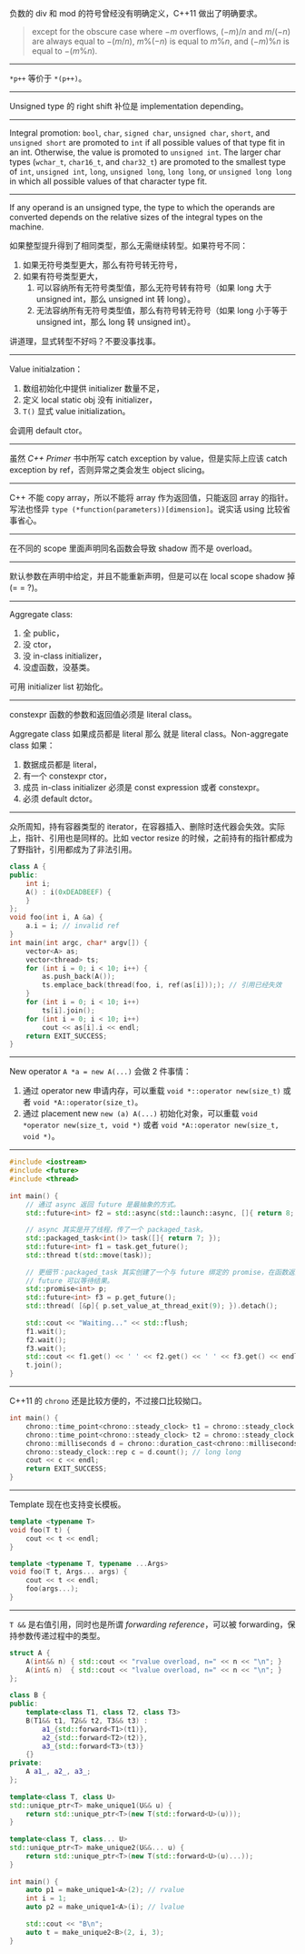 负数的 div 和 mod 的符号曾经没有明确定义，C++11 做出了明确要求。

> except for the obscure case where $-m$ overflows, $(-m)/n$ and $m/(-n)$ are always equal to $-(m/n)$, $m\%(-n)$ is equal to
> $m\%n$, and $(-m)\%n$ is equal to $-(m\%n)$.

---

`*p++` 等价于 `*(p++)`。

---

Unsigned type 的 right shift 补位是 implementation depending。

---

Integral promotion: `bool`, `char`, `signed char`, `unsigned char`, `short`, and `unsigned short` are promoted to `int` if all possible values of that type fit in an int. Otherwise, the value is promoted to `unsigned int`. The larger char types (`wchar_t`, `char16_t`, and `char32_t`) are promoted to the smallest type of `int`, `unsigned int`, `long`, `unsigned long`, `long long`, or `unsigned long long` in which all possible values of that character type fit.

---

If any operand is an unsigned type, the type to which the operands are converted depends on the relative sizes of the integral types on the
machine.

如果整型提升得到了相同类型，那么无需继续转型。如果符号不同：

1. 如果无符号类型更大，那么有符号转无符号，
2. 如果有符号类型更大，
   1. 可以容纳所有无符号类型值，那么无符号转有符号（如果 long 大于 unsigned int，那么 unsigned int 转 long）。
   2. 无法容纳所有无符号类型值，那么有符号转无符号（如果 long 小于等于 unsigned int，那么 long 转 unsigned int）。

讲道理，显式转型不好吗？不要没事找事。

---

Value initialzation：

1. 数组初始化中提供 initializer 数量不足，
2. 定义 local static obj 没有 initializer，
3. `T()` 显式 value initialization。

会调用 default ctor。

---

虽然 *C++ Primer* 书中所写 catch exception by value，但是实际上应该 catch exception by ref，否则异常之类会发生 object slicing。

---

C++ 不能 copy array，所以不能将 array 作为返回值，只能返回 array 的指针。写法也怪异 `type (*function(parameters))[dimension]`。说实话 using 比较省事省心。

---

在不同的 scope 里面声明同名函数会导致 shadow 而不是 overload。

---

默认参数在声明中给定，并且不能重新声明，但是可以在 local scope shadow 掉 (= = ?)。

---

Aggregate class:

1. 全 public，
2. 没 ctor，
3. 没 in-class initializer，
4. 没虚函数，没基类。

可用 initializer list 初始化。

---

constexpr 函数的参数和返回值必须是 literal class。

Aggregate class 如果成员都是 literal 那么 就是 literal class。Non-aggregate class 如果：

1. 数据成员都是 literal，
2. 有一个 constexpr ctor，
3. 成员 in-class initializer 必须是 const expression 或者 constexpr。
4. 必须 default dctor。

---

众所周知，持有容器类型的 iterator，在容器插入、删除时迭代器会失效。实际上，指针、引用也是同样的。比如 vector resize 的时候，之前持有的指针都成为了野指针，引用都成为了非法引用。

```c++
class A {
public:
    int i;
    A() : i(0xDEADBEEF) {
    }
};
void foo(int i, A &a) {
    a.i = i; // invalid ref
}
int main(int argc, char* argv[]) {
    vector<A> as;
    vector<thread> ts;
    for (int i = 0; i < 10; i++) {
        as.push_back(A());
        ts.emplace_back(thread(foo, i, ref(as[i]));); // 引用已经失效
    }
    for (int i = 0; i < 10; i++)
        ts[i].join();
    for (int i = 0; i < 10; i++)
        cout << as[i].i << endl;
    return EXIT_SUCCESS;
}
```

---

New operator `A *a = new A(...)` 会做 2 件事情：

1. 通过 operator new 申请内存，可以重载 `void *::operator new(size_t)` 或者 `void *A::operator(size_t)`。
2. 通过 placement new `new (a) A(...)` 初始化对象，可以重载 `void *operator new(size_t, void *)` 或者 `void *A::operator new(size_t, void *)`。

---

```c++
#include <iostream>
#include <future>
#include <thread>
 
int main() {
    // 通过 async 返回 future 是最抽象的方式。
    std::future<int> f2 = std::async(std::launch::async, []{ return 8; });
    
    // async 其实是开了线程，传了一个 packaged_task。
    std::packaged_task<int()> task([]{ return 7; });
    std::future<int> f1 = task.get_future();
    std::thread t(std::move(task));
 
    // 更细节：packaged_task 其实创建了一个与 future 绑定的 promise，在函数返回时给 promise set_value，然后
    // future 可以等待结果。
    std::promise<int> p;
    std::future<int> f3 = p.get_future();
    std::thread( [&p]{ p.set_value_at_thread_exit(9); }).detach();
 
    std::cout << "Waiting..." << std::flush;
    f1.wait();
    f2.wait();
    f3.wait();
    std::cout << f1.get() << ' ' << f2.get() << ' ' << f3.get() << endl;
    t.join();
}
```

---

C++11 的 `chrono` 还是比较方便的，不过接口比较拗口。

```c++
int main() {
	chrono::time_point<chrono::steady_clock> t1 = chrono::steady_clock::now();
	chrono::time_point<chrono::steady_clock> t2 = chrono::steady_clock::now();
	chrono::milliseconds d = chrono::duration_cast<chrono::milliseconds>(t2 - t1);
	chrono::steady_clock::rep c = d.count(); // long long
	cout << c << endl;
	return EXIT_SUCCESS;
}
```

---

Template 现在也支持变长模板。

```c++
template <typename T>
void foo(T t) {
	cout << t << endl;
}

template <typename T, typename ...Args>
void foo(T t, Args... args) {
	cout << t << endl;
	foo(args...);
}
```

---

`T &&` 是右值引用，同时也是所谓 *forwarding reference*，可以被 forwarding，保持参数传递过程中的类型。

```c++
struct A {
    A(int&& n) { std::cout << "rvalue overload, n=" << n << "\n"; }
    A(int& n)  { std::cout << "lvalue overload, n=" << n << "\n"; }
};
 
class B {
public:
    template<class T1, class T2, class T3>
    B(T1&& t1, T2&& t2, T3&& t3) :
        a1_{std::forward<T1>(t1)},
        a2_{std::forward<T2>(t2)},
        a3_{std::forward<T3>(t3)}
    {}
private:
    A a1_, a2_, a3_;
};
 
template<class T, class U>
std::unique_ptr<T> make_unique1(U&& u) {
    return std::unique_ptr<T>(new T(std::forward<U>(u)));
}
 
template<class T, class... U>
std::unique_ptr<T> make_unique2(U&&... u) {
    return std::unique_ptr<T>(new T(std::forward<U>(u)...));
}
 
int main() {
    auto p1 = make_unique1<A>(2); // rvalue
    int i = 1;
    auto p2 = make_unique1<A>(i); // lvalue
 
    std::cout << "B\n";
    auto t = make_unique2<B>(2, i, 3);
}
```

